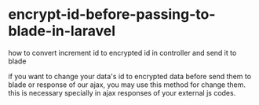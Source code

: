 # encrypt-id-before-passing-to-blade-in-laravel
how to convert increment id to encrypted id in controller and send it to blade

if you want to change your data's id to encrypted data before send them to blade or response of our ajax, you may use this method for change them. this is necessary specially in ajax responses of your external js codes.
